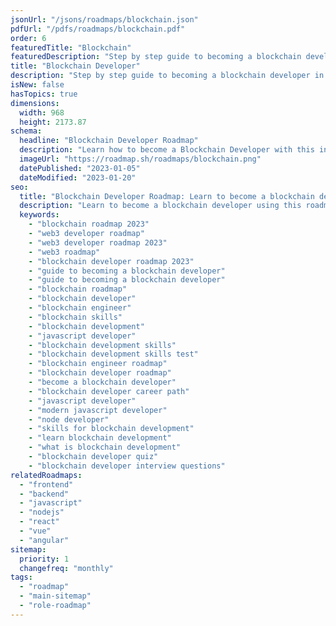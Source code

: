 ```yaml
---
jsonUrl: "/jsons/roadmaps/blockchain.json"
pdfUrl: "/pdfs/roadmaps/blockchain.pdf"
order: 6
featuredTitle: "Blockchain"
featuredDescription: "Step by step guide to becoming a blockchain developer in 2023"
title: "Blockchain Developer"
description: "Step by step guide to becoming a blockchain developer in 2023."
isNew: false
hasTopics: true
dimensions:
  width: 968
  height: 2173.87
schema:
  headline: "Blockchain Developer Roadmap"
  description: "Learn how to become a Blockchain Developer with this interactive step by step guide in 2023. We also have resources and short descriptions attached to the roadmap items so you can get everything you want to learn in one place."
  imageUrl: "https://roadmap.sh/roadmaps/blockchain.png"
  datePublished: "2023-01-05"
  dateModified: "2023-01-20"
seo:
  title: "Blockchain Developer Roadmap: Learn to become a blockchain developer"
  description: "Learn to become a blockchain developer using this roadmap. Community driven, articles, resources, guides, interview questions, quizzes for modern backend development."
  keywords:
    - "blockchain roadmap 2023"
    - "web3 developer roadmap"
    - "web3 developer roadmap 2023"
    - "web3 roadmap"
    - "blockchain developer roadmap 2023"
    - "guide to becoming a blockchain developer"
    - "guide to becoming a blockchain developer"
    - "blockchain roadmap"
    - "blockchain developer"
    - "blockchain engineer"
    - "blockchain skills"
    - "blockchain development"
    - "javascript developer"
    - "blockchain development skills"
    - "blockchain development skills test"
    - "blockchain engineer roadmap"
    - "blockchain developer roadmap"
    - "become a blockchain developer"
    - "blockchain developer career path"
    - "javascript developer"
    - "modern javascript developer"
    - "node developer"
    - "skills for blockchain development"
    - "learn blockchain development"
    - "what is blockchain development"
    - "blockchain developer quiz"
    - "blockchain developer interview questions"
relatedRoadmaps:
  - "frontend"
  - "backend"
  - "javascript"
  - "nodejs"
  - "react"
  - "vue"
  - "angular"
sitemap:
  priority: 1
  changefreq: "monthly"
tags:
  - "roadmap"
  - "main-sitemap"
  - "role-roadmap"
---
```


